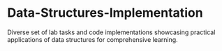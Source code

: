 # Data-Structures-Implementation
Diverse set of lab tasks and code implementations showcasing practical applications of data structures for comprehensive learning.
